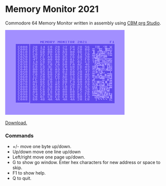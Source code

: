 # Memory Monitor 2021

Commodore 64 Memory Monitor written in assembly using [CBM prg Studio](https://www.ajordison.co.uk/).

![Memory Monitor](screenshot.png)

[Download.](https://github.com/wardog1uk/MemMon2/releases/latest)

### Commands
* +/- move one byte up/down.
* Up/down move one line up/down
* Left/right move one page up/down.
* G to show go window. Enter hex characters for new address or space to skip.
* F1 to show help.
* Q to quit.
